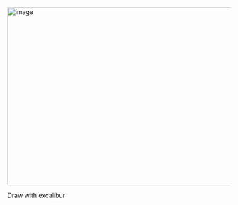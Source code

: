 <img width="958" height="403" alt="image" src="https://github.com/user-attachments/assets/45029cf3-fbf2-4a3b-9e12-e2f03d030c82" />

Draw with excalibur 

